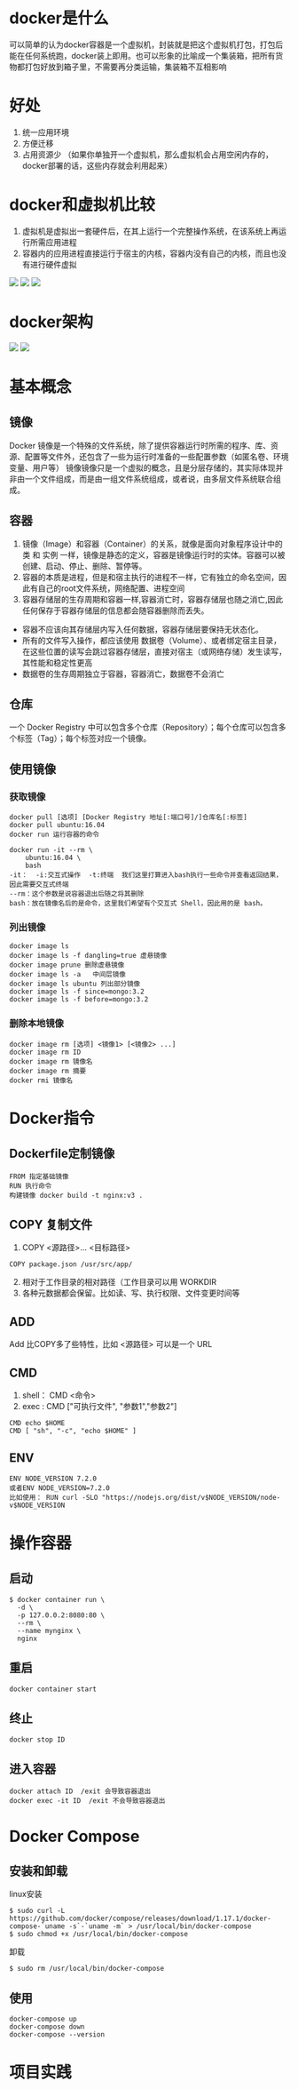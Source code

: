 # docker是什么
可以简单的认为docker容器是一个虚拟机，封装就是把这个虚拟机打包，打包后能在任何系统跑，docker装上即用。也可以形象的比喻成一个集装箱，把所有货物都打包好放到箱子里，不需要再分类运输，集装箱不互相影响

# 好处
1. 统一应用环境
2. 方便迁移
3. 占用资源少 （如果你单独开一个虚拟机，那么虚拟机会占用空闲内存的，docker部署的话，这些内存就会利用起来）

# docker和虚拟机比较
1. 虚拟机是虚拟出一套硬件后，在其上运行一个完整操作系统，在该系统上再运行所需应用进程
2. 容器内的应用进程直接运行于宿主的内核，容器内没有自己的内核，而且也没有进行硬件虚拟
<img src='https://delimont-flow.alpha.elenet.me/static/upload/QQ20180226-120821.png'/>
<img src='https://delimont-flow.alpha.elenet.me/static/upload/QQ20180226-120843.png'/>
<img src='https://delimont-flow.alpha.elenet.me/static/upload/QQ20180226-121433.png'/>

# docker架构
<img src='https://delimont-flow.alpha.elenet.me/static/upload/QQ20180302-104135.png'/>
<img src='https://delimont-flow.alpha.elenet.me/static/upload/QQ20180302-104203.png'/>

# 基本概念
## 镜像
Docker 镜像是一个特殊的文件系统，除了提供容器运行时所需的程序、库、资源、配置等文件外，还包含了一些为运行时准备的一些配置参数（如匿名卷、环境变量、用户等）
镜像镜像只是一个虚拟的概念，且是分层存储的，其实际体现并非由一个文件组成，而是由一组文件系统组成，或者说，由多层文件系统联合组成。
## 容器
1. 镜像（Image）和容器（Container）的关系，就像是面向对象程序设计中的 类 和 实例 一样，镜像是静态的定义，容器是镜像运行时的实体。容器可以被创建、启动、停止、删除、暂停等。
2. 容器的本质是进程，但是和宿主执行的进程不一样，它有独立的命名空间，因此有自己的root文件系统，网络配置、进程空间
3. 容器存储层的生存周期和容器一样,容器消亡时，容器存储层也随之消亡,因此任何保存于容器存储层的信息都会随容器删除而丢失。

- 容器不应该向其存储层内写入任何数据，容器存储层要保持无状态化。
- 所有的文件写入操作，都应该使用 数据卷（Volume）、或者绑定宿主目录，在这些位置的读写会跳过容器存储层，直接对宿主（或网络存储）发生读写，其性能和稳定性更高
- 数据卷的生存周期独立于容器，容器消亡，数据卷不会消亡
## 仓库
一个 Docker Registry 中可以包含多个仓库（Repository）；每个仓库可以包含多个标签（Tag）；每个标签对应一个镜像。

## 使用镜像
### 获取镜像
```
docker pull [选项] [Docker Registry 地址[:端口号]/]仓库名[:标签]
docker pull ubuntu:16.04
docker run 运行容器的命令

docker run -it --rm \
    ubuntu:16.04 \
    bash
-it：  -i:交互式操作  -t:终端  我们这里打算进入bash执行一些命令并查看返回结果，因此需要交互式终端
--rm：这个参数是说容器退出后随之将其删除
bash：放在镜像名后的是命令，这里我们希望有个交互式 Shell，因此用的是 bash。
```

### 列出镜像
```
docker image ls
docker image ls -f dangling=true 虚悬镜像
docker image prune 删除虚悬镜像
docker image ls -a   中间层镜像
docker image ls ubuntu 列出部分镜像
docker image ls -f since=mongo:3.2
docker image ls -f before=mongo:3.2
```
### 删除本地镜像
```
docker image rm [选项] <镜像1> [<镜像2> ...]
docker image rm ID
docker image rm 镜像名
docker image rm 摘要
docker rmi 镜像名
```
# Docker指令
## Dockerfile定制镜像
```
FROM 指定基础镜像
RUN 执行命令
构建镜像 docker build -t nginx:v3 .
```
## COPY 复制文件
1. COPY <源路径>... <目标路径>
```
COPY package.json /usr/src/app/
```
2. 相对于工作目录的相对路径（工作目录可以用 WORKDIR
3. 各种元数据都会保留。比如读、写、执行权限、文件变更时间等
## ADD
Add 比COPY多了些特性，比如 <源路径> 可以是一个 URL
## CMD
1. shell： CMD <命令>
2. exec : CMD ["可执行文件", "参数1","参数2"]
```
CMD echo $HOME
CMD [ "sh", "-c", "echo $HOME" ]
```
## ENV
```
ENV NODE_VERSION 7.2.0
或者ENV NODE_VERSION=7.2.0
比如使用： RUN curl -SLO "https://nodejs.org/dist/v$NODE_VERSION/node-v$NODE_VERSION
```
# 操作容器
## 启动
```
$ docker container run \
  -d \
  -p 127.0.0.2:8080:80 \
  --rm \
  --name mynginx \
  nginx
```
## 重启
```
docker container start
```
## 终止
```
docker stop ID
```
## 进入容器
```
docker attach ID  /exit 会导致容器退出
docker exec -it ID  /exit 不会导致容器退出
```

# Docker Compose 
## 安装和卸载
linux安装
```
$ sudo curl -L https://github.com/docker/compose/releases/download/1.17.1/docker-compose-`uname -s`-`uname -m` > /usr/local/bin/docker-compose
$ sudo chmod +x /usr/local/bin/docker-compose
```
卸载
```
$ sudo rm /usr/local/bin/docker-compose
```
## 使用
```
docker-compose up
docker-compose down
docker-compose --version
```

# 项目实践

  [1]: /img/bV4JoE
  [2]: /img/bV4JpU
  [3]: /img/bV4Jp8
  [4]: /img/bV4Jqi
  [5]: /img/bV4Jqk
